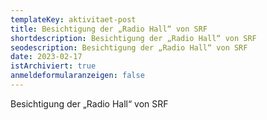 ```yaml
---
templateKey: aktivitaet-post
title: Besichtigung der „Radio Hall“ von SRF
shortdescription: Besichtigung der „Radio Hall“ von SRF
seodescription: Besichtigung der „Radio Hall“ von SRF
date: 2023-02-17
istArchiviert: true
anmeldeformularanzeigen: false
---
```

Besichtigung der „Radio Hall“ von SRF